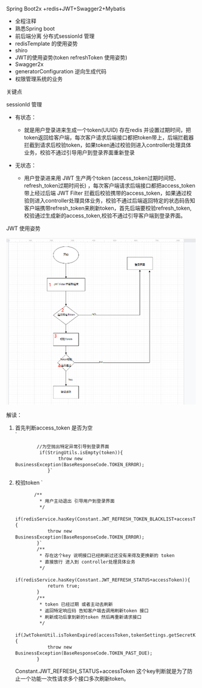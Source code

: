 Spring Boot2x +redis+JWT+Swagger2+Mybatis 

- 全程注释
- 熟悉Spring boot
- 前后端分离 分布式sessionId 管理
- redisTemplate 的使用姿势
- shiro
- JWT的使用姿势(token refreshToken 使用姿势)
- Swagger2x
- generatorConfiguration 逆向生成代码
- 权限管理系统的业务

关键点

sessionId 管理

- 有状态：
  - 就是用户登录进来生成一个token(UUID) 存在redis 并设置过期时间，把token返回给客户端，每次客户请求后端接口都把token带上，后端拦截器拦截到请求后校验token，如果token通过校验则进入controller处理具体业务，校验不通过引导用户到登录界面重新登录

- 无状态：
  - 用户登录进来用 JWT 生产两个token (access_token过期时间短、refresh_token过期时间长) ，每次客户端请求后端接口都把access_token带上经过后端 JWT Filter 拦截后校验携带的access_token，如果通过校验则进入controller处理具体业务，校验不通过后端返回特定的状态码告知客户端携带refresh_token来刷新token，首先后端要校验refresh_token,校验通过生成新的access_token,校验不通过引导客户端到登录界面。

JWT 使用姿势

![1569239820629](1569241921.jpg)

解读：

1. 首先判断access_token 是否为空  
               ` 
               
               //为空抛出特定异常引导到登录界面   
       			if(StringUtils.isEmpty(token)){  
                       throw new BusinessException(BaseResponseCode.TOKEN_ERROR);  
                   }`
2. 校验token
              `
               
              /**
                * 用户主动退出 引导用户到登录界面
                */
               if(redisService.hasKey(Constant.JWT_REFRESH_TOKEN_BLACKLIST+accessToken)){
                   throw new BusinessException(BaseResponseCode.TOKEN_ERROR);
               }`
               /**
                * 存在这个key 说明接口已经刷新过还没有来得及更换新的 token
                * 直接放行 进入到 controller处理具体业务
                */
               if(redisService.hasKey(Constant.JWT_REFRESH_STATUS+accessToken)){
                   return true;
               }
               /**
                * token 已经过期 或者主动去刷新
                * 返回特定响应码 告知客户端去调用刷新token 接口
                * 刷新成功后拿到新的token 然后再重新请求接口
                */
                 if(JwtTokenUtil.isTokenExpired(accessToken,tokenSettings.getSecretKey())||redisService.hasKey(Constant.JWT_REFRESH_KEY+accessToken)){
                   throw new BusinessException(BaseResponseCode.TOKEN_PAST_DUE);
               }
   Constant.JWT_REFRESH_STATUS+accessToken 这个key判断就是为了防止一个功能一次性请求多个接口多次刷新token。
   

      
